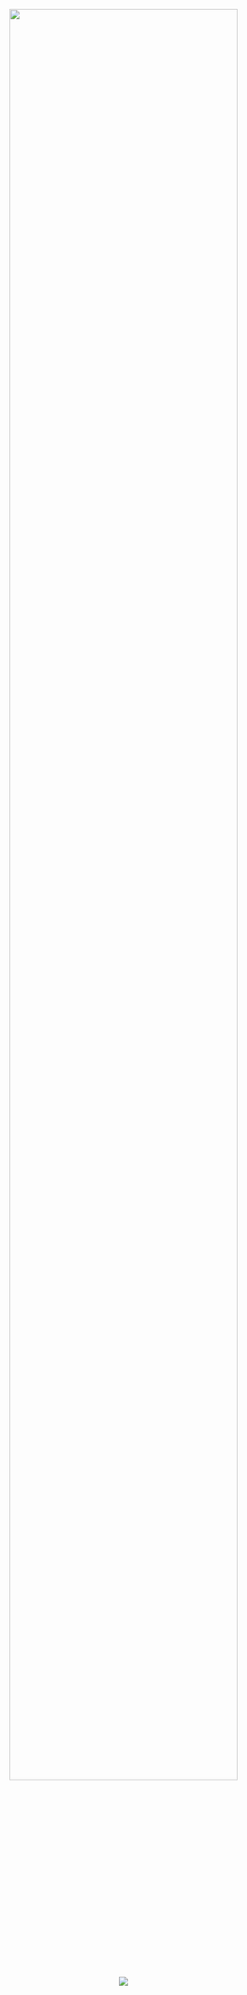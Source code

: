 
<p align="center">
<img style="width: 90%; height: 90%" src="https://file.garden/ZwwJTXO4W1VL_e-Z/fnaf.gif"> <br>
<img width="" height="" src="https://spotify-github-profile.kittinanx.com/api/view?uid=251g0s1532yr2zbl905v9wg9v&cover_image=true&theme=novatorem&show_offline=true&background_color=514343&interchange=false&bar_color=842593&bar_color_cover=false"
    </p> <br>
<p align="center">
